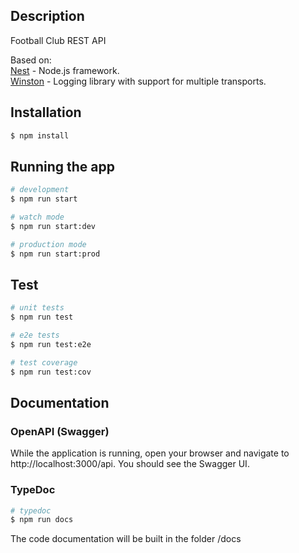## Description

Football Club REST API

Based on: <br>
[Nest](https://github.com/nestjs/nest) - Node.js framework. <br>
[Winston](https://github.com/winstonjs/winston) - Logging library with support for multiple transports.

## Installation

```bash
$ npm install
```

## Running the app

```bash
# development
$ npm run start

# watch mode
$ npm run start:dev

# production mode
$ npm run start:prod
```

## Test

```bash
# unit tests
$ npm run test

# e2e tests
$ npm run test:e2e

# test coverage
$ npm run test:cov
```

## Documentation

### OpenAPI (Swagger)
While the application is running, open your browser and navigate to http://localhost:3000/api. You should see the Swagger UI.

### TypeDoc

```bash
# typedoc
$ npm run docs
```
The code documentation will be built in the folder /docs


